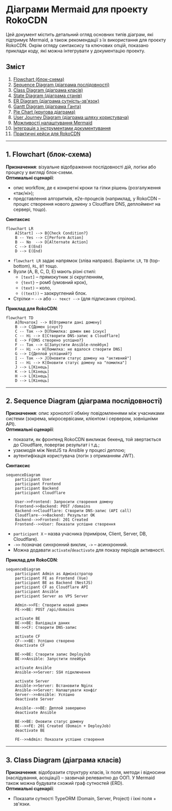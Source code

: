 # Діаграми Mermaid для проекту RokoCDN

Цей документ містить детальний огляд основних типів діаграм, які підтримує Mermaid, а також рекомендації з їх використання для проєкту RokoCDN. Окрім огляду синтаксису та ключових опцій, показано приклади коду, які можна інтегрувати у документацію проекту.

## Зміст
1. [Flowchart (блок-схема)](#1-flowchart-блок-схема)
2. [Sequence Diagram (діаграма послідовності)](#2-sequence-diagram-діаграма-послідовності)
3. [Class Diagram (діаграма класів)](#3-class-diagram-діаграма-класів)
4. [State Diagram (діаграма станів)](#4-state-diagram-діаграма-станів)
5. [ER Diagram (діаграма сутність-зв'язок)](#5-er-diagram-діаграма-сутність-звязок)
6. [Gantt Diagram (діаграма Ганта)](#6-gantt-diagram-діаграма-ганта)
7. [Pie Chart (кругова діаграма)](#7-pie-chart-кругова-діаграма)
8. [User Journey Diagram (діаграма шляху користувача)](#8-user-journey-diagram-діаграма-шляху-користувача)
9. [Можливості налаштування Mermaid](#можливості-налаштування-mermaid)
10. [Інтеграція з інструментами документування](#інтеграція-з-інструментами-документування)
11. [Практичні кейси для RokoCDN](#практичні-кейси-для-rokocdn)

---

## 1. Flowchart (блок-схема)
**Призначення**: візуальне відображення послідовності дій, логіки або процесу у вигляді блок-схеми.  
**Оптимальні сценарії**:  
- опис workflow, де є конкретні кроки та гілки рішень (розгалуження «так/ні»);  
- представлення алгоритмів, e2e-процесів (наприклад, у RokoCDN – процес створення нового домену з Cloudflare DNS, деплоймент на сервері, тощо).

**Синтаксис**  
```mermaid
flowchart LR
    A[Start] --> B{Check Condition?}
    B -- Yes --> C[Perform Action]
    B -- No  --> D[Alternate Action]
    C --> E(End)
    D --> E(End)
```
- `flowchart LR` задає напрямок (зліва направо). Варіанти: `LR`, `TB` (top-bottom), `RL`, `BT` тощо.  
- Вузли (A, B, C, D, E) мають різні стилі:  
  - `[text]` – прямокутник зі скругленням,  
  - `{text}` – ромб (умовний крок),  
  - `(text)` – коло,  
  - `((text))` – заокруглений блок.  
- Стрілки – `-->` або `-- текст -->` (для підписаних стрілок).  

**Приклад для RokoCDN**:  
```mermaid
flowchart TD
    A[Початок] --> B[Отримати дані домену]
    B --> C{Домен існує?}
    C -- Так --> D[Помилка: домен вже існує]
    C -- Ні --> E[Створити DNS-запис в Cloudflare]
    E --> F{DNS створено успішно?}
    F -- Так --> G[Запустити Ansible-плейбук]
    F -- Ні --> H[Помилка: не вдалося створити DNS]
    G --> I{Деплой успішний?}
    I -- Так --> J[Оновити статус домену на "активний"]
    I -- Ні --> K[Оновити статус домену на "помилка"]
    J --> L[Кінець]
    K --> L[Кінець]
    H --> L[Кінець]
    D --> L[Кінець]
```

---

## 2. Sequence Diagram (діаграма послідовності)
**Призначення**: опис хронології обміну повідомленнями між учасниками системи (зокрема, мікросервісами, клієнтом і сервером, зовнішніми API).  
**Оптимальні сценарії**:  
- показати, як фронтенд RokoCDN викликає бекенд, той звертається до Cloudflare, повертає результат і т.д.;  
- узаємодія між NestJS та Ansible у процесі деплою;  
- аутентифікація користувача (логін з отриманням JWT).

**Синтаксис**  
```mermaid
sequenceDiagram
    participant User
    participant Frontend
    participant Backend
    participant Cloudflare

    User->>Frontend: Запросити створення домену
    Frontend->>Backend: POST /domains
    Backend->>Cloudflare: Створити DNS-запис (API call)
    Cloudflare-->>Backend: Результат OK
    Backend-->>Frontend: 201 Created
    Frontend-->>User: Показати успішне створення
```
- `participant X` – назва учасника (приміром, Client, Server, DB, Cloudflare).  
- `->>` позначає синхронний виклик, `->` – асинхронний.  
- Можна додавати `activate`/`deactivate` для показу періодів активності.  

**Приклад для RokoCDN**:  
```mermaid
sequenceDiagram
    participant Admin as Адміністратор
    participant FE as Frontend (Vue)
    participant BE as Backend (NestJS)
    participant CF as Cloudflare API
    participant Ansible
    participant Server as VPS Server

    Admin->>FE: Створити новий домен
    FE->>BE: POST /api/domains
    
    activate BE
    BE->>BE: Валідація даних
    BE->>CF: Створити DNS-запис
    
    activate CF
    CF-->>BE: Успішно створено
    deactivate CF
    
    BE->>BE: Створити запис DeployJob
    BE->>Ansible: Запустити плейбук
    
    activate Ansible
    Ansible->>Server: SSH підключення
    
    activate Server
    Ansible->>Server: Встановити Nginx
    Ansible->>Server: Налаштувати конфіг
    Server-->>Ansible: Успішно
    deactivate Server
    
    Ansible-->>BE: Деплой завершено
    deactivate Ansible
    
    BE->>BE: Оновити статус домену
    BE-->>FE: 201 Created (Domain + DeployJob)
    deactivate BE
    
    FE-->>Admin: Показати успішне створення
```

---

## 3. Class Diagram (діаграма класів)
**Призначення**: відобразити структуру класів, їх поля, методи і відносини (наслідування, асоціації) – зазвичай релевантно до ООП. У Mermaid також можна будувати схожий граф сутностей (ERD).  
**Оптимальні сценарії**:  
- Показати сутності TypeORM (Domain, Server, Project) і їхні поля + зв'язки.  
